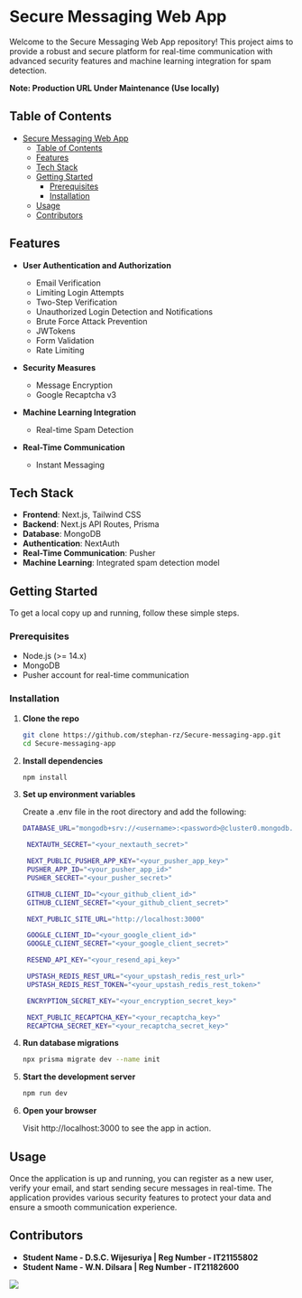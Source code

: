 # Secure Messaging Web App

Welcome to the Secure Messaging Web App repository! This project aims to provide a robust and secure platform for real-time communication with advanced security features and machine learning integration for spam detection.

**Note: Production URL Under Maintenance (Use locally)**

## Table of Contents

- [Secure Messaging Web App](#secure-messaging-web-app)
  - [Table of Contents](#table-of-contents)
  - [Features](#features)
  - [Tech Stack](#tech-stack)
  - [Getting Started](#getting-started)
    - [Prerequisites](#prerequisites)
    - [Installation](#installation)
  - [Usage](#usage)
  - [Contributors](#contributors)

## Features

- **User Authentication and Authorization**
  - Email Verification
  - Limiting Login Attempts
  - Two-Step Verification
  - Unauthorized Login Detection and Notifications
  - Brute Force Attack Prevention
  - JWTokens
  - Form Validation
  - Rate Limiting

- **Security Measures**
  - Message Encryption
  - Google Recaptcha v3

- **Machine Learning Integration**
  - Real-time Spam Detection

- **Real-Time Communication**
  - Instant Messaging

## Tech Stack

- **Frontend**: Next.js, Tailwind CSS
- **Backend**: Next.js API Routes, Prisma
- **Database**: MongoDB
- **Authentication**: NextAuth
- **Real-Time Communication**: Pusher
- **Machine Learning**: Integrated spam detection model

## Getting Started

To get a local copy up and running, follow these simple steps.

### Prerequisites

- Node.js (>= 14.x)
- MongoDB
- Pusher account for real-time communication

### Installation

1. **Clone the repo**
   ```sh
   git clone https://github.com/stephan-rz/Secure-messaging-app.git
   cd Secure-messaging-app
   ```

2. **Install dependencies**
   ```bash
   npm install
    ```

3. **Set up environment variables**
   
   Create a .env file in the root directory and add the following:

   ```bash
   DATABASE_URL="mongodb+srv://<username>:<password>@cluster0.mongodb.net/secure-messaging-app"

    NEXTAUTH_SECRET="<your_nextauth_secret>"

    NEXT_PUBLIC_PUSHER_APP_KEY="<your_pusher_app_key>"
    PUSHER_APP_ID="<your_pusher_app_id>"
    PUSHER_SECRET="<your_pusher_secret>"

    GITHUB_CLIENT_ID="<your_github_client_id>"
    GITHUB_CLIENT_SECRET="<your_github_client_secret>"

    NEXT_PUBLIC_SITE_URL="http://localhost:3000"

    GOOGLE_CLIENT_ID="<your_google_client_id>"
    GOOGLE_CLIENT_SECRET="<your_google_client_secret>"

    RESEND_API_KEY="<your_resend_api_key>"

    UPSTASH_REDIS_REST_URL="<your_upstash_redis_rest_url>"
    UPSTASH_REDIS_REST_TOKEN="<your_upstash_redis_rest_token>"

    ENCRYPTION_SECRET_KEY="<your_encryption_secret_key>"

    NEXT_PUBLIC_RECAPTCHA_KEY="<your_recaptcha_key>"
    RECAPTCHA_SECRET_KEY="<your_recaptcha_secret_key>"

    ```

4. **Run database migrations** 
    ```bash
    npx prisma migrate dev --name init
    ```

5. **Start the development server** 
    ```bash
    npm run dev
    ```
6. **Open your browser** 
   
    Visit http://localhost:3000 to see the app in action.


## Usage

Once the application is up and running, you can register as a new user, verify your email, and start sending secure messages in real-time. The application provides various security features to protect your data and ensure a smooth communication experience.

## Contributors

- **Student Name - D.S.C. Wijesuriya | Reg Number -  IT21155802**
- **Student Name - W.N. Dilsara | Reg Number -  IT21182600**

<a href="https://github.com/stephan-rz/Secure-messaging-app/graphs/contributors">
  <img src="https://contrib.rocks/image?repo=stephan-rz/Secure-messaging-app" />
</a>
